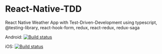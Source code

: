 # React-Native-TDD

React Native Weather App with Test-Driven-Development using typescript, @testing-library, react-hook-form, redux, react-redux, redux-saga

Android: [![Build status](https://build.appcenter.ms/v0.1/apps/ee401dbb-87c8-4d7b-8889-5d01f87fa5c1/branches/dev/badge)](https://appcenter.ms)

iOS: [![Build status](https://build.appcenter.ms/v0.1/apps/dfef6785-de33-444f-a941-5331132e02f2/branches/dev/badge)](https://appcenter.ms)
